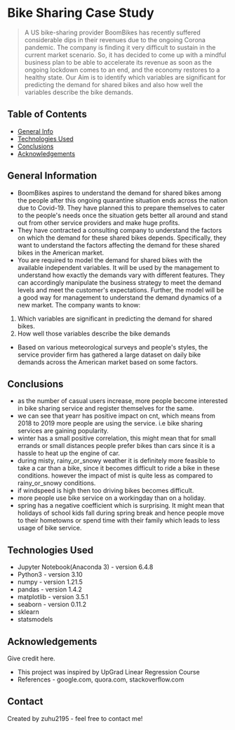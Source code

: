 # Bike Sharing Case Study
> A US bike-sharing provider BoomBikes has recently suffered considerable dips in their revenues due to the ongoing Corona pandemic. The company is finding it very difficult to sustain in the current market scenario. So, it has decided to come up with a mindful business plan to be able to accelerate its revenue as soon as the ongoing lockdown comes to an end, and the economy restores to a healthy state. Our Aim is to identify which variables are significant for predicting the demand for shared bikes and also how well the variables describe the bike demands.


## Table of Contents
* [General Info](#general-information)
* [Technologies Used](#technologies-used)
* [Conclusions](#conclusions)
* [Acknowledgements](#acknowledgements)

<!-- You can include any other section that is pertinent to your problem -->

## General Information
- BoomBikes aspires to understand the demand for shared bikes among the people after this ongoing quarantine situation ends across the nation due to Covid-19. They have planned this to prepare themselves to cater to the people's needs once the situation gets better all around and stand out from other service providers and make huge profits.
- They have contracted a consulting company to understand the factors on which the demand for these shared bikes depends. Specifically, they want to understand the factors affecting the demand for these shared bikes in the American market. 
- You are required to model the demand for shared bikes with the available independent variables. It will be used by the management to understand how exactly the demands vary with different features. They can accordingly manipulate the business strategy to meet the demand levels and meet the customer's expectations. Further, the model will be a good way for management to understand the demand dynamics of a new market. The company wants to know:
1. Which variables are significant in predicting the demand for shared bikes.
2. How well those variables describe the bike demands
- Based on various meteorological surveys and people's styles, the service provider firm has gathered a large dataset on daily bike demands across the American market based on some factors. 
<!-- You don't have to answer all the questions - just the ones relevant to your project. -->

## Conclusions
- as the number of casual users increase, more people become interested in bike sharing service and register themselves for the same.
- we can see that yearr has positive impact on cnt, which means from 2018 to 2019 more people are using the service. i.e bike sharing services are gaining popularity.
- winter has a small positive correlation, this might mean that for small errands or small distances people prefer bikes than cars since it is a hassle to heat up the engine of car.
- during misty, rainy_or_snowy weather it is definitely more feasible to take a car than a bike, since it becomes difficult to ride a bike in these conditions. however the impact of mist is quite less as compared to rainy_or_snowy conditions.
- if windspeed is high then too driving bikes becomes difficult.
- more people use bike service on a workingday than on a holiday.
- spring has a negative coefficient which is surprising. It might mean that holidays of school kids fall during spring break and hence people move to their hometowns or spend time with their family which leads to less usage of bike service.

<!-- You don't have to answer all the questions - just the ones relevant to your project. -->


## Technologies Used
- Jupyter Notebook(Anaconda 3) - version 6.4.8
- Python3 - version 3.10
- numpy - version 1.21.5
- pandas - version 1.4.2
- matplotlib - version 3.5.1
- seaborn - version 0.11.2
- sklearn
- statsmodels

<!-- As the libraries versions keep on changing, it is recommended to mention the version of library used in this project -->

## Acknowledgements
Give credit here.
- This project was inspired by UpGrad Linear Regression Course
- References - google.com, quora.com, stackoverflow.com


## Contact
Created by zuhu2195 - feel free to contact me!


<!-- Optional -->
<!-- ## License -->
<!-- This project is open source and available under the [... License](). -->

<!-- You don't have to include all sections - just the one's relevant to your project -->
